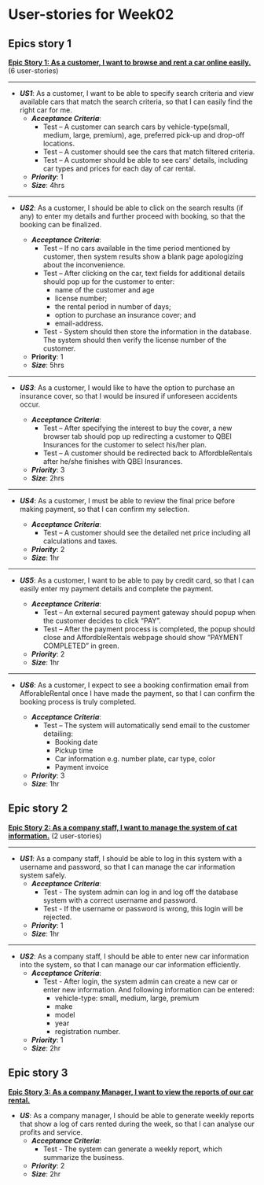 # User-stories for Week02

## Epics story 1

**<u>Epic Story 1: As a customer, I want to browse and rent a car online easily.</u>** (6 user-stories)

----

- ***US1***: As a customer, I want to be able to specify search criteria and view available cars that match the search criteria, so that I can easily find the right car for me.
  - ***Acceptance Criteria***:
    - Test – A customer can search cars by vehicle-type(small, medium, large, premium), age, preferred pick-up and drop-off locations.
    - Test – A customer should see the cars that match filtered criteria.
    - Test – A customer should be able to see cars' details, including car types and prices for each day of car rental.
  - ***Priority***: 1
  - ***Size***: 4hrs

----

- ***US2***: As a customer, I should be able to click on the search results (if any) to enter my details and further proceed with booking, so that the booking can be finalized.

  - ***Acceptance Criteria***:
    - Test – If no cars available in the time period mentioned by customer, then system results show a blank page apologizing about the inconvenience.
    - Test – After clicking on the car, text fields for additional details should pop up for the customer to enter:
      - name of the customer and age
      - license number;
      - the rental period in number of days;
      - option to purchase an insurance cover; and
      - email-address.
    - Test - System should then store the information in the database. The system should then verify the license number of the customer.
  - **Priority**: 1 
  - ***Size***: 5hrs

-----

- ***US3***: As a customer, I would like to have the option to purchase an insurance cover, so that I would be insured if unforeseen accidents occur.

  - ***Acceptance Criteria***:
    - Test – After specifying the interest to buy the cover, a new browser tab should pop up redirecting a customer to QBEI Insurances for the customer to select his/her plan.
    - Test – A customer should be redirected back to AffordbleRentals after he/she finishes with QBEI Insurances.
  - ***Priority***: 3
  - ***Size***: 2hrs

--------

- ***US4***: As a customer, I must be able to review the final price before making payment, so that I can confirm my selection.

  - ***Acceptance Criteria***:
    - Test – A customer should see the detailed net price including all calculations and taxes.
  - ***Priority***: 2
  - ***Size***: 1hr

-----

- ***US5***: As a customer, I want to be able to pay by credit card, so that I can easily enter my payment details and complete the payment.

  - ***Acceptance Criteria***:
    - Test – An external secured payment gateway should popup when the customer decides to click “PAY”.
    - Test – After the payment process is completed, the popup should close and AffordbleRentals webpage should show “PAYMENT COMPLETED” in green.
  - ***Priority***: 2
  - ***Size***: 1hr

-----

- ***US6***: As a customer, I expect to see a booking confirmation email from AfforableRental once I have made the payment, so that I can confirm the booking process is truly completed.

  - ***Acceptance Criteria***:
    - Test – The system will automatically send email to the customer detailing:
      - Booking date
      - Pickup time
      - Car information e.g. number plate, car type, color
      - Payment invoice
  - ***Priority***: 3
  - ***Size***: 1hr

## Epic story 2

**<u>Epic Story 2: As a company staff, I want to manage the system of cat information.</u>** (2 user-stories)

---

- ***US1***: As a company staff, I should be able to log in this system with a username and password, so that I can manage the car information system safely.
  - ***Acceptance Criteria***:
    - Test - The system admin can log in and log off the database system with a correct username and password.
    - Test - If the username or password is wrong, this login will be rejected.
  - ***Priority***: 1
  - ***Size***: 1hr

-----

- ***US2***: As a company staff, I should be able to enter new car information into the system, so that I can manage our car information efficiently.
  - ***Acceptance Criteria***:
    - Test - After login, the system admin can create a new car or enter new information. And following information can be entered: 
      - vehicle-type: small, medium, large, premium
      - make
      - model
      - year
      - registration number.
  - ***Priority***: 1
  - ***Size***: 2hr

## Epic story 3

**<u>Epic Story 3: As a company Manager, I want to view the reports of our car rental.</u>**

- ***US***: As a company manager,  I should be able to generate weekly reports that show a log of cars rented during the week, so that I can analyse our profits and service.
  - ***Acceptance Criteria***:
    - Test - The system can generate a weekly report, which summarize the business.
  - ***Priority***: 2
  - ***Size***: 2hr

